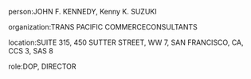person:JOHN F. KENNEDY, Kenny K. SUZUKI

organization:TRANS PACIFIC COMMERCECONSULTANTS

location:SUITE 315, 450 SUTTER STREET, WW 7, SAN FRANCISCO, CA, CCS 3, SAS 8

role:DOP, DIRECTOR

